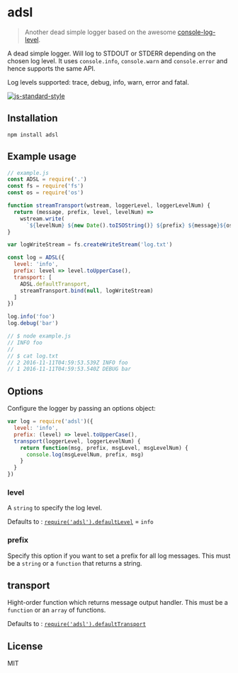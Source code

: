 # adsl

> Another dead simple logger based on the awesome [console-log-level](https://github.com/watson/console-log-level).


A dead simple logger. Will log to STDOUT or STDERR depending on the
chosen log level. It uses `console.info`, `console.warn` and
`console.error` and hence supports the same API.

Log levels supported: trace, debug, info, warn, error and fatal.

[![js-standard-style](https://img.shields.io/badge/code%20style-standard-brightgreen.svg?style=flat)](https://github.com/feross/standard)

## Installation

```
npm install adsl
```

## Example usage

```js
// example.js
const ADSL = require('.')
const fs = require('fs')
const os = require('os')

function streamTransport(wstream, loggerLevel, loggerLevelNum) {
  return (message, prefix, level, levelNum) =>
    wstream.write(
      `${levelNum} ${new Date().toISOString()} ${prefix} ${message}${os.EOL}`)
}

var logWriteStream = fs.createWriteStream('log.txt')

const log = ADSL({
  level: 'info',
  prefix: level => level.toUpperCase(),
  transport: [
    ADSL.defaultTransport,
    streamTransport.bind(null, logWriteStream)
  ]
})

log.info('foo')
log.debug('bar')

// $ node example.js
// INFO foo
//
// $ cat log.txt
// 2 2016-11-11T04:59:53.539Z INFO foo
// 1 2016-11-11T04:59:53.540Z DEBUG bar
```

## Options

Configure the logger by passing an options object:

```js
var log = require('adsl')({
  level: 'info',
  prefix: (level) => level.toUpperCase(),
  transport(loggerLevel, loggerLevelNum) {
    return function(msg, prefix, msgLevel, msgLevelNum) {
      console.log(msgLevelNum, prefix, msg)
    }
  }
})
```

### level

A `string` to specify the log level.

Defaults to :
[`require('adsl').defaultLevel`](https://github.com/enten/adsl/blob/master/index.js#L42) = `info`

### prefix

Specify this option if you want to set a prefix for all log messages.
This must be a `string` or a `function` that returns a string.

## transport

Hight-order function which returns message output handler.
This must be a `function` or an `array` of functions.

Defaults to : [`require('adsl').defaultTransport`](https://github.com/enten/adsl/blob/master/index.js#L43)

## License

MIT
